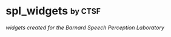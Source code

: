<h1>spl_widgets <sub><sup> by CTSF</sup></sub></h1>
<span><i>widgets created for the Barnard Speech Perception Laboratory</i></span>
